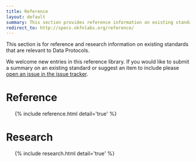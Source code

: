 ```yaml
---
title: Reference
layout: default
summary: This section provides reference information on existing standards that are relevant to the purpose of Data Protocols
redirect_to: http://specs.okfnlabs.org/reference/
---
```


This section is for reference and research information on existing standards that are relevant to Data Protocols.

We welcome new entries in this reference library. If you would like to submit a summary on an existing standard or suggest an item to include please [open an issue in the issue tracker][issue].

[issue]: https://github.com/dataprotocols/dataprotocols/issues

# Reference

<ul>
{% include reference.html detail='true' %}
</ul>

# Research

<ul>
{% include research.html detail='true' %}
</ul>
